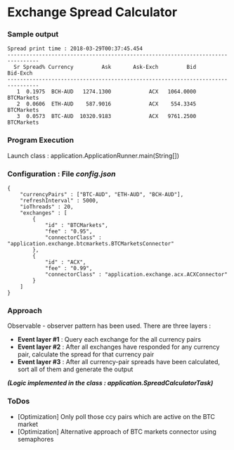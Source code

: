 # Exchange Spread Calculator

### Sample output
```
Spread print time : 2018-03-29T00:37:45.454
--------------------------------------------------------------------------------
  Sr Spread% Currency         Ask       Ask-Exch         Bid       Bid-Exch
--------------------------------------------------------------------------------
   1  0.1975  BCH-AUD   1274.1300            ACX   1064.0000     BTCMarkets
   2  0.0606  ETH-AUD    587.9016            ACX    554.3345     BTCMarkets
   3  0.0573  BTC-AUD  10320.9183            ACX   9761.2500     BTCMarkets

```

### Program Execution
Launch class : application.ApplicationRunner.main(String[])

### Configuration : File *config.json*
```
{
	"currencyPairs" : ["BTC-AUD", "ETH-AUD", "BCH-AUD"],
	"refreshInterval" : 5000,
	"ioThreads" : 20,
	"exchanges" : [
		{
			"id" : "BTCMarkets",
			"fee" : "0.95",
			"connectorClass" : "application.exchange.btcmarkets.BTCMarketsConnector"
		},
		{
			"id" : "ACX",
			"fee" : "0.99",
			"connectorClass" : "application.exchange.acx.ACXConnector"
		}
	]
}
```

### Approach
Observable - observer pattern has been used.
There are three layers :
 - **Event layer #1** : Query each exchange for the all currency pairs
 - **Event layer #2** : After all exchanges have responded for any currency pair, calculate the spread for that currency pair
 -  **Event layer #3** : After all currency-pair spreads have been calculated, sort all of them and generate the output

 ___(Logic implemented in the class : application.SpreadCalculatorTask)___

### ToDos
 - [Optimization] Only poll those ccy pairs which are active on the BTC market
 - [Optimization] Alternative approach of BTC markets connector using semaphores